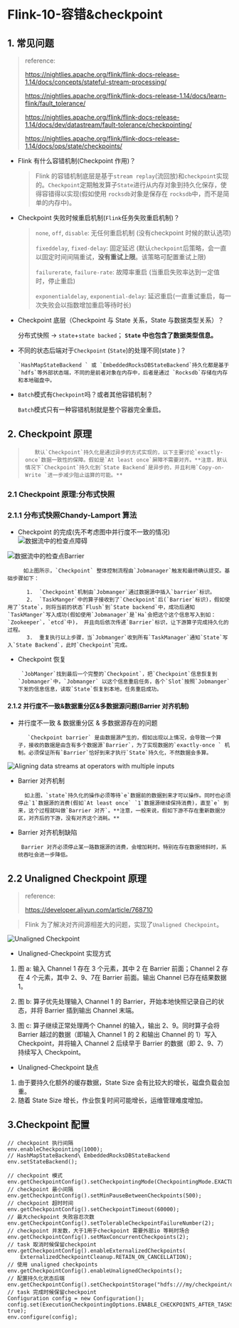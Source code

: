 # Flink-10-容错&checkpoint

## 1. 常见问题



> reference:
>
> https://nightlies.apache.org/flink/flink-docs-release-1.14/docs/concepts/stateful-stream-processing/
>
> https://nightlies.apache.org/flink/flink-docs-release-1.14/docs/learn-flink/fault_tolerance/
>
> https://nightlies.apache.org/flink/flink-docs-release-1.14/docs/dev/datastream/fault-tolerance/checkpointing/
>
> https://nightlies.apache.org/flink/flink-docs-release-1.14/docs/ops/state/checkpoints/



- Flink 有什么容错机制(Checkpoint 作用)？

  > Flink 的容错机制底层是基于`stream replay`(流回放)和`checkpoint`实现的。`Checkpoint`定期触发算子`State`进行从内存对象到持久化保存，使得容错得以实现(假如使用 `rocksdb`对象是保存在 `rocksdb`中，而不是简单的内存中)。


- Checkpoint 失败时候重启机制(`Flink`任务失败重启机制)？

  > `none`, `off`, `disable`: 无任何重启机制 (没有checkpoint 时候的默认选项)
  >
  > `fixeddelay`, `fixed-delay`:  固定延迟 (默认`checkpoint`后策略，会一直以固定时间间隔重试，**没有重试上限**。该策略可配置重试上限)
  >
  > `failurerate`, `failure-rate`: 故障率重启 (当重启失败率达到一定值时，停止重启)
  >
  > `exponentialdelay`, `exponential-delay`:  延迟重启(一直重试重启，每一次失败会以指数增加重启等待时长)

- Checkpoint 底层（Checkpoint 与 State 关系，State 与数据类型关系）？

    分布式快照 -> `state`+`state backed`； **`State`  中也包含了数据类型信息。**


- 不同的状态后端对于`Checkpoint` (`State`)的处理不同(state )？ 

      `HashMapStateBackend ` 或 `EmbeddedRocksDBStateBackend`持久化都是基于`hdfs`等外部状态端，不同的是前者对象在内存中，后者是通过 `Rocksdb`存储在内存和本地磁盘中。 

- `Batch`模式有`Checkpoint`吗？或者其他容错机制？

  `Batch`模式只有一种容错机制就是整个容器完全重启。

## 2. Checkpoint 原理

>        默认`Checkpoint`持久化是通过异步的方式实现的，以下主要讨论`exactly-once`数据一致性的保障。假如是`At least once`屏障不需要对齐。**注意，默认情况下`Checkpoint`持久化到`State Backend`是异步的，并且利用`Copy-on-Write `进一步减少阻止运算的可能。**

### 2.1 Checkpoint 原理:分布式快照

### 2.1.1 分布式快照Chandy-Lamport 算法

- Checkpoint 的完成(先不考虑图中并行度不一致的情况)
![数据流中的检查点障碍](https://github.com/Whojohn/learn/blob/master/flinklearn/docs/pic/Cap10-stream_barriers.svg?raw=true)


![数据流中的检查点Barrier](https://github.com/Whojohn/learn/blob/master/flinklearn/docs/pic/Cap10-stream_barriers.svg?raw=true)

         如上图所示，`Checkpoint` 整体控制流程由`Jobmanager`触发和最终确认提交。基础步骤如下：

          1.  `Checkpoint`机制由`Jobmanger`通过数据源中插入`barrier`标识。
          2.  `TaskManger`中的算子接收到了`Checkpoint`后(`Barrier`标识)，假如使用了`State`，则将当前的状态`Flush`到`State backend`中，成功后通知`TaskManger`写入成功(假如使用`Jobmanager`是`Ha`会把这个这个信息写入到如：`Zookeeper`，`etcd`中)， 并且向后依次传递`Barrier`标识，让下游算子完成持久化的过程。
          3.  重复执行以上步骤，当`Jobmanger`收到所有`TaskManager`通知`State`写入`State Backend`，此时`Checkpoint`完成。

- Checkpoint 恢复

       `JobManger`找到最后一个完整的`Checkpoint`，把`Checkpoint`信息恢复到 `Jobmanger`中，`Jobmanger` 以这个信息重启任务，各个`Slot`按照`Jobmanger` 下发的信息信息，读取`State`恢复到本地，任务重启成功。

#### 2.1.2 并行度不一致&数据重分区&多数据源问题(Barrier 对齐机制)

- 并行度不一致 & 数据重分区 & 多数据源存在的问题

         `Checkpoint barrier` 是由数据源产生的，假如出现以上情况，会导致一个算子，接收的数据是由含有多个数据源`Barrier`，为了实现数据的`exactly-once ` 机制。必须保证所有`Barrier`恰好到来才执行`State`持久化，不然数据会多算。



![Aligning data streams at operators with multiple inputs](https://nightlies.apache.org/flink/flink-docs-release-1.14/fig/stream_aligning.svg)

- Barrier 对齐机制

        如上图，`state`持久化的操作必须等待`e`数据前的数据到来才可以操作。同时也必须停止`1`数据源的消费(假如`At least once` `1`数据源继续保持消费)，直至`e` 到来，这个过程就叫做`Barrier 对齐`。**注意，一般来说，假如下游不存在重新数据分区，对齐后的下游，没有对齐这个消耗。**

- Barrier 对齐机制缺陷

       Barrier 对齐必须停止某一路数据源的消费，会增加耗时。特别在存在数据倾斜时，系统吞吐会进一步降低。

## 2.2 Unaligned Checkpoint 原理

> reference:
>
> https://developer.aliyun.com/article/768710



> Flink 为了解决对齐间源相差大的问题，实现了`Unaligned Checkpoint`。

![Unaligned Checkpoint](https://github.com/Whojohn/learn/blob/master/flinklearn/docs/pic/cap10-unaligned-checkpoint.jpg?raw=true)


- Unaligned-Checkpoint 实现方式

1. 图 a: 输入 Channel 1 存在 3 个元素，其中 2 在 Barrier 前面；Channel 2 存在 4 个元素，其中 2、9、7在 Barrier 前面。输出 Channel 已存在结果数据 1。

2. 图 b: 算子优先处理输入 Channel 1 的 Barrier，开始本地快照记录自己的状态，并将 Barrier 插到输出 Channel 末端。

3. 图 c: 算子继续正常处理两个 Channel 的输入，输出 2、9。同时算子会将 Barrier 越过的数据（即输入 Channel 1 的 2 和输出 Channel 的 1）写入 Checkpoint，并将输入 Channel 2 后续早于 Barrier 的数据（即 2、9、7）持续写入 Checkpoint。

- Unaligned-Checkpoint 缺点

1. 由于要持久化额外的缓存数据，State Size 会有比较大的增长，磁盘负载会加重。
2. 随着 State Size 增长，作业恢复时间可能增长，运维管理难度增加。

## 3.Checkpoint 配置

```
// checkpoint 执行间隔
env.enableCheckpointing(1000);
// HashMapStateBackend\ EmbeddedRocksDBStateBackend
env.setStateBackend();

// checkpoint 模式
env.getCheckpointConfig().setCheckpointingMode(CheckpointingMode.EXACTLY_ONCE);
// checkpoint 最小间隔
env.getCheckpointConfig().setMinPauseBetweenCheckpoints(500);
// checkpoint 超时时间
env.getCheckpointConfig().setCheckpointTimeout(60000);
// 最大checkpoint 失败容忍次数
env.getCheckpointConfig().setTolerableCheckpointFailureNumber(2);
// checkpoint 并发数，大于1用于checkpoint 需要外部io 等耗时场合
env.getCheckpointConfig().setMaxConcurrentCheckpoints(2);
// task 取消时候保留checkpoint
env.getCheckpointConfig().enableExternalizedCheckpoints(
    ExternalizedCheckpointCleanup.RETAIN_ON_CANCELLATION);
// 使用 unaligned checkpoints
env.getCheckpointConfig().enableUnalignedCheckpoints();
// 配置持久化状态后端
env.getCheckpointConfig().setCheckpointStorage("hdfs:///my/checkpoint/dir")
// task 完成时候保留checkpoint
Configuration config = new Configuration();
config.set(ExecutionCheckpointingOptions.ENABLE_CHECKPOINTS_AFTER_TASKS_FINISH, true);
env.configure(config);
```

